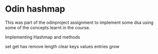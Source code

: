 # Odin hashmap

This was part of the odinproject assignment to implement some dsa using some of the concepts learnt in the course.

Implementing Hashmap and methods

set
get
has
remove
length
clear
keys
values
entries
grow

